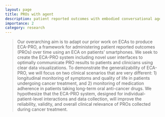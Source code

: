 ```yaml
---
layout: page
title: PROs with agent
description: patient reported outcomes with embodied conversational agents
importance: 2
category: research
---
```


> Our overarching aim is to adapt our prior work on ECAs to produce ECA-PRO, a framework for administering patient reported outcomes (PROs) over time using an ECA on patients’ smartphones. We seek to create the ECA-PRO system including novel user interfaces to optimally communicate PRO results to patients and clinicians using clear data visualizations. To demonstrate the generalizability of ECA-PRO, we will focus on two clinical scenarios that are very different: 1) longitudinal monitoring of symptoms and quality of life in patients undergoing cancer treatment, and 2) monitoring of medication adherence in patients taking long-term oral anti-cancer drugs. We hypothesize that the ECA-PRO system, designed for individual-patient-level interactions and data collection, will improve the reliability, validity, and overall clinical relevance of PROs collected during cancer treatment.
